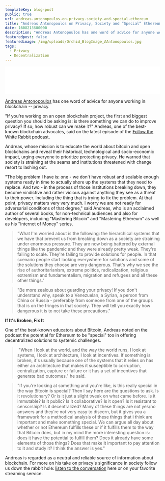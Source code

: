 ```yaml
---
templateKey: blog-post
public: true
url: andreas-antonopoulos-on-privacy-society-and-special-ethereum
title: "Andreas Antonopoulos on Privacy, Society and “Special” Ethereum"
date: 1608213600000
description: "Andreas Antonopoulos has one word of advice for anyone working in blockchain -- privacy."
featuredpost: false
featuredimage: /img/uploads/Orchid_BlogImage_AAntonopoulos.jpg
tags:
  - Privacy
  - Decentralization
---
```

<iframe style="border: none" src="//html5-player.libsyn.com/embed/episode/id/17214869/height/90/theme/custom/thumbnail/yes/direction/backward/render-playlist/no/custom-color/030400/" height="90" width="100%" scrolling="no"  allowfullscreen webkitallowfullscreen mozallowfullscreen oallowfullscreen msallowfullscreen></iframe>

[Andreas Antonopoulos](https://twitter.com/aantonop) has one word of advice for anyone working in blockchain -- privacy.

"If you're working on an open blockchain project, the first and biggest question you should be asking is: is there something we can do to improve privacy? If so, how robust can we make it?" Andreas, one of the best-known blockchain advocates, said on the latest episode of the [Follow the White Rabbit podcast](https://www.orchid.com/podcast/).

Andreas, whose mission is to educate the world about bitcoin and open blockchains and reveal their historical, technological and socio-economic impact, urging everyone to prioritize protecting privacy. He warned that society is straining at the seams and institutions threatened with change resort to lashing out.

"The big problem I have is: one - we don't have robust and scalable enough systems ready in time to actually shore up the systems that they need to replace. And two - in the process of those institutions breaking down, they become vindictive and rather vicious against anything they see as a threat to their power. Including the thing that is trying to fix the problem. At that point, privacy matters very very much. I worry we are not ready for adversarial conditions of that degree," said Andreas, who is an acclaimed author of several books, for non-technical audiences and also for developers, including "Mastering Bitcoin" and "Mastering Ethereum" as well as his "Internet of Money" series.

> "What I'm worried about is the following: the hierarchical systems that we have that prevent us from breaking down as a society are straining under enormous pressure. They are now being battered by external things like the pandemic and they were already pretty weak. They're failing to scale. They're failing to provide solutions for people. In that scenario people start looking everywhere for solutions and some of the solutions they choose are very dangerous. That's why we see the rise of authoritarianism, extreme politics, radicalization, religious extremism and fundamentalism, migration and refugees and all these other things."

> "Be more zealous about guarding your privacy! If you don't understand why, speak to a Venezuelan, a Syrian, a person from China or Russia - preferably from someone from one of the groups that is on the fringes in that society. They will tell you exactly how dangerous it is to not take these precautions."

**If It's Broken, Fix It**

One of the best-known educators about Bitcoin, Andreas noted on the podcast the potential for Ethereum to be "special" too in offering decentralized solutions to systemic challenges.

> "When I look at the world, and the way the world runs, I look at systems, I look at architecture, I look at incentives. If something is broken, it's usually because one of the systems that it relies on has either an architecture that makes it susceptible to corruption, centralization, capture or failure or it has a set of incentives that generate bad outcomes," he said.

> "If you're looking at something and you're like, is this really special in the way Bitcoin is special? Then I say here are the questions to ask. Is it revolutionary? Or is it just a slight tweak on what came before. Is it immutable? Is it public? Is it collaborative? Is it open? Is it resistant to censorship? Is it decentralized? Many of these things are not yes/no answers and they're not very easy to discern, but it gives you a framework for a methodical analysis of these things that i think are important and make something special. We can argue all day about whether or not Ethereum fulfills these or if it fulfills them to the way that Bitcoin does, but in my mind the more interesting question is: does it have the potential to fulfill them? Does it already have some elements of those things? Does that make it important to pay attention to it and study it? I think the answer is yes."

Andreas is regarded as a neutral and reliable source of information about blockchain. For more on his take on privacy's significance in society follow us down the rabbit hole: [listen to the conversation](https://www.orchid.com/podcast) here or on your favorite streaming service.
